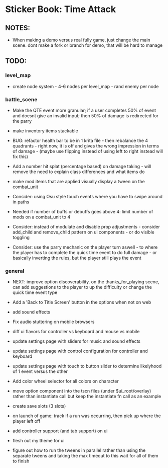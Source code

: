 # Sticker Book: Time Attack

## NOTES:

- When making a demo versus real fully game, just change the main scene. dont make a fork or branch for demo, that will be hard to manage

## TODO:

### level_map

- create node system - 4-6 nodes per level_map - rand enemy per node

### battle_scene

- Make the QTE event more granular; if a user completes 50% of event and doesnt give an invalid input; then 50% of damage is redirected for the parry
- make inventory items stackable

- BUG: refactor health bar to be in 1 krita file - then rebalance the 4 quadrants - right now, it is off and gives the wrong impression in terms of damage - (maybe use flipping instead of using left to right instead will fix this)
- Add a number hit splat (percentage based) on damage taking - will remove the need to explain class differences and what items do
- make mod items that are applied visually display a tween on the combat_unit

- Consider: using Osu style touch events where you have to swipe around in paths

- Needed if number of buffs or debuffs goes above 4: limit number of mods on a combat_unit to 4
- Consider: instead of modulate and disable prop adjustments - consider add_child and remove_child pattern on ui components - or do visible toggling

- Consider: use the parry mechanic on the player turn aswell - to where the player has to complete the quick time event to do full damage - or basically inverting the rules, but the player still plays the event

### general

- NEXT: improve option discoverability. on the thanks_for_playing scene, can add suggestions to the player to up the difficulty or change the quick time event type
- Add a 'Back to Title Screen' button in the options when not on web
- add sound effects
- Fix audio stuttering on mobile browsers

- diff ui flavors for controller vs keyboard and mouse vs mobile
- update settings page with sliders for music and sound effects

- update settings page with control configuration for controller and keyboard
- update settings page with touch to button slider to determine likelyhood of 1 event versus the other

- Add color wheel selector for all colors on character
- move option component into the tscn files (under $ui_root/overlay) rather than instantiate call but keep the instantiate fn call as an example
- create save slots (3 slots)
- on launch of game: track if a run was occurring, then pick up where the player left off

- add controller support (and tab support) on ui

- flesh out my theme for ui
- figure out how to run the tweens in parallel rather than using the separate tweens and taking the max timeout to this wait for all of them to finish
